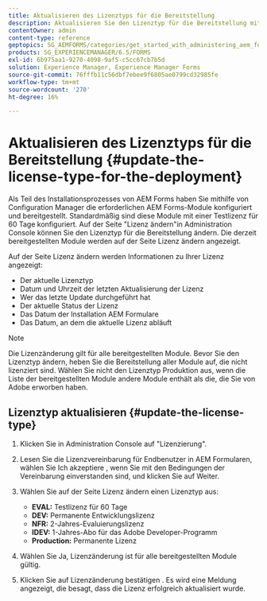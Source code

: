 ```yaml
---
title: Aktualisieren des Lizenztyps für die Bereitstellung
description: Aktualisieren Sie den Lizenztyp für die Bereitstellung mithilfe der Seite Lizenz ändern in Administration Console.
contentOwner: admin
content-type: reference
geptopics: SG_AEMFORMS/categories/get_started_with_administering_aem_forms_on_jee
products: SG_EXPERIENCEMANAGER/6.5/FORMS
exl-id: 6b975aa1-9270-4098-9af5-c5cc67cb7b5d
solution: Experience Manager, Experience Manager Forms
source-git-commit: 76fffb11c56dbf7ebee9f6805ae0799cd32985fe
workflow-type: tm+mt
source-wordcount: '270'
ht-degree: 16%

---
```


# Aktualisieren des Lizenztyps für die Bereitstellung {#update-the-license-type-for-the-deployment}

Als Teil des Installationsprozesses von AEM Forms haben Sie mithilfe von Configuration Manager die erforderlichen AEM Forms-Module konfiguriert und bereitgestellt. Standardmäßig sind diese Module mit einer Testlizenz für 60 Tage konfiguriert. Auf der Seite &quot;Lizenz ändern&quot;in Administration Console können Sie den Lizenztyp für die Bereitstellung ändern. Die derzeit bereitgestellten Module werden auf der Seite Lizenz ändern angezeigt.

Auf der Seite Lizenz ändern werden Informationen zu Ihrer Lizenz angezeigt:

* Der aktuelle Lizenztyp
* Datum und Uhrzeit der letzten Aktualisierung der Lizenz
* Wer das letzte Update durchgeführt hat
* Der aktuelle Status der Lizenz
* Das Datum der Installation AEM Formulare
* Das Datum, an dem die aktuelle Lizenz abläuft

>[!NOTE]
>
>Die Lizenzänderung gilt für alle bereitgestellten Module. Bevor Sie den Lizenztyp ändern, heben Sie die Bereitstellung aller Module auf, die nicht lizenziert sind. Wählen Sie nicht den Lizenztyp Produktion aus, wenn die Liste der bereitgestellten Module andere Module enthält als die, die Sie von Adobe erworben haben.

## Lizenztyp aktualisieren {#update-the-license-type}

1. Klicken Sie in Administration Console auf &quot;Lizenzierung&quot;.
1. Lesen Sie die Lizenzvereinbarung für Endbenutzer in AEM Formularen, wählen Sie Ich akzeptiere , wenn Sie mit den Bedingungen der Vereinbarung einverstanden sind, und klicken Sie auf Weiter.
1. Wählen Sie auf der Seite Lizenz ändern einen Lizenztyp aus:

   * **EVAL:** Testlizenz für 60 Tage
   * **DEV:** Permanente Entwicklungslizenz
   * **NFR:** 2-Jahres-Evaluierungslizenz
   * **IDEV:** 1-Jahres-Abo für das Adobe Developer-Programm
   * **Production:** Permanente Lizenz

1. Wählen Sie Ja, Lizenzänderung ist für alle bereitgestellten Module gültig.
1. Klicken Sie auf Lizenzänderung bestätigen . Es wird eine Meldung angezeigt, die besagt, dass die Lizenz erfolgreich aktualisiert wurde.
